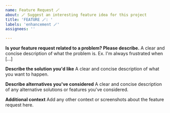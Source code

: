 ```yaml
---
name: Feature Request 🪄
about: 🪄 Suggest an interesting feature idea for this project
title: 'FEATURE 🪄: '
labels: 'enhancement 🪄'
assignees: ''

---
```


**Is your feature request related to a problem? Please describe.**
A clear and concise description of what the problem is. Ex. I'm always frustrated when [...]

**Describe the solution you'd like**
A clear and concise description of what you want to happen.

**Describe alternatives you've considered**
A clear and concise description of any alternative solutions or features you've considered.

**Additional context**
Add any other context or screenshots about the feature request here.